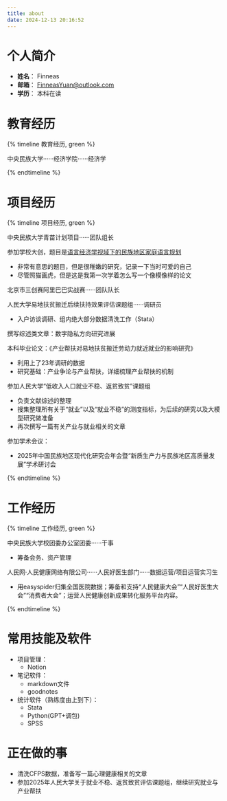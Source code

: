 ```yaml
---
title: about
date: 2024-12-13 20:16:52
---
```


# 个人简介
- **姓名**： Finneas
- **邮箱**： FinneasYuan@outlook.com
- **学历**： 本科在读

# 教育经历
{% timeline 教育经历, green %}

<!-- timeline 2021.9-2025.6 -->

中央民族大学······经济学院······经济学

<!-- endtimeline -->


{% endtimeline %}

# 项目经历
{% timeline 项目经历, green %}

<!-- timeline 2021.10-2021.12 -->

中央民族大学青苗计划项目······团队组长

<!-- endtimeline -->

<!-- timeline 2023.2-2023.4 -->

参加学校大创，题目是[语言经济学视域下的民族地区家庭语言规划](/pdf/语言经济学视域下的民族地区家庭语言规划.pdf)
- 非常有意思的题目，但是很稚嫩的研究，记录一下当时可爱的自己
- 尽管照猫画虎，但是这是我第一次学着怎么写一个像模像样的论文

<!-- endtimeline -->

<!-- timeline 2023.4-2023.10 -->

北京市三创赛阿里巴巴实战赛······团队队长

<!-- endtimeline -->
<!-- timeline 2023.8-2023.10 -->

人民大学易地扶贫搬迁后续扶持效果评估课题组······调研员
- 入户访谈调研、组内绝大部分数据清洗工作（Stata）

<!-- endtimeline -->

<!-- timeline 2024.12-2025.3 -->
撰写综述类文章：数字隐私方向研究进展
<!-- endtimeline -->

<!-- timeline 2025.3-2025.4 -->
本科毕业论文：《产业帮扶对易地扶贫搬迁劳动力就近就业的影响研究》
- 利用上了23年调研的数据
- 研究基础：产业争论与产业帮扶，详细梳理产业帮扶的机制
<!-- endtimeline -->

<!-- timeline 2025.4.26 -->
参加人民大学“低收入人口就业不稳、返贫致贫”课题组
- 负责文献综述的整理
- 搜集整理所有关于“就业”以及“就业不稳”的测度指标，为后续的研究以及大模型研究做准备
- 再次撰写一篇有关产业与就业相关的文章
<!-- endtimeline -->

<!-- timeline 2025.5.15 -->
参加学术会议：
- 2025年中国民族地区现代化研究会年会暨“新质生产力与民族地区高质量发展”学术研讨会
<!-- endtimeline -->


{% endtimeline %}

# 工作经历
{% timeline 工作经历, green %}

<!-- timeline 2021.10-2023.9 -->
中央民族大学校团委办公室团委······干事
- 筹备会务、资产管理
<!-- endtimeline -->
<!-- timeline 2024.10-2025.1 -->
人民网·人民健康网络有限公司······人民好医生部门······数据运营/项目运营实习生
- 用easyspider归集全国医院数据；筹备和支持“人民健康大会”“人民好医生大会”“消费者大会”；运营人民健康创新成果转化服务平台内容。
<!-- endtimeline -->

{% endtimeline %}

# 常用技能及软件
- 项目管理：
    - Notion
- 笔记软件：
    - markdown文件
    - goodnotes
- 统计软件（熟练度由上到下）：
    - Stata
    - Python(GPT+调包)
    - SPSS

# 正在做的事
- 清洗CFPS数据，准备写一篇心理健康相关的文章
- 参加2025年人民大学关于就业不稳、返贫致贫评估课题组，继续研究就业与产业帮扶